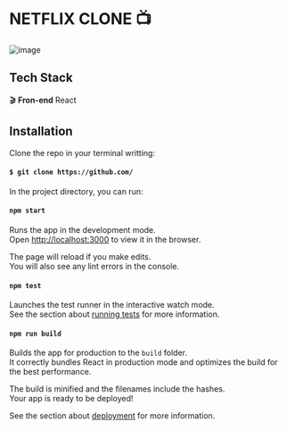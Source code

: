 # NETFLIX CLONE :tv:

![image](https://user-images.githubusercontent.com/57897149/120891228-139bcf80-c625-11eb-9851-147c5d2f6b8c.png)

## Tech Stack

:clapper: **Fron-end** React <br>

## Installation

Clone the repo in your terminal writting:

#### `$ git clone https://github.com/`

In the project directory, you can run:

#### `npm start`

Runs the app in the development mode.<br />
Open [http://localhost:3000](http://localhost:3000) to view it in the browser.

The page will reload if you make edits.<br />
You will also see any lint errors in the console.

#### `npm test`

Launches the test runner in the interactive watch mode.<br />
See the section about [running tests](https://facebook.github.io/create-react-app/docs/running-tests) for more information.

#### `npm run build`

Builds the app for production to the `build` folder.<br />
It correctly bundles React in production mode and optimizes the build for the best performance.

The build is minified and the filenames include the hashes.<br />
Your app is ready to be deployed!

See the section about [deployment](https://facebook.github.io/create-react-app/docs/deployment) for more information.


